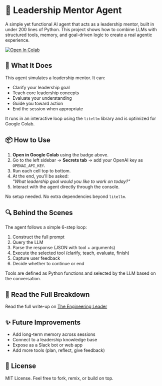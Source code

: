 # 🧭 Leadership Mentor Agent

A simple yet functional AI agent that acts as a leadership mentor, built in under 200 lines of Python. This project shows how to combine LLMs with structured tools, memory, and goal-driven logic to create a real agentic experience.

[![Open In Colab](https://colab.research.google.com/assets/colab-badge.svg)](https://colab.research.google.com/github/rafapaez/Leadership-Mentor-Agent/blob/main/Leadership_Mentor_Agent.ipynb)

## 🧠 What It Does

This agent simulates a leadership mentor. It can:

- Clarify your leadership goal
- Teach core leadership concepts
- Evaluate your understanding
- Guide you toward action
- End the session when appropriate

It runs in an interactive loop using the `litellm` library and is optimized for Google Colab.

## 📦 How to Use

1. **Open in Google Colab** using the badge above.
2. Go to the left sidebar → **Secrets tab** → add your OpenAI key as `OPENAI_API_KEY`.
3. Run each cell top to bottom.
4. At the end, you'll be asked:  
   _"What leadership goal would you like to work on today?"_
5. Interact with the agent directly through the console.

No setup needed. No extra dependencies beyond `litellm`.

## 🔍 Behind the Scenes

The agent follows a simple 6-step loop:

1. Construct the full prompt
2. Query the LLM
3. Parse the response (JSON with tool + arguments)
4. Execute the selected tool (clarify, teach, evaluate, finish)
5. Capture user feedback
6. Decide whether to continue or end

Tools are defined as Python functions and selected by the LLM based on the conversation.

## 📖 Read the Full Breakdown

Read the full write-up on [The Engineering Leader](https://newsletter.rafapaez.com/p/build-your-first-ai-agent)

## ✨ Future Improvements

- Add long-term memory across sessions
- Connect to a leadership knowledge base
- Expose as a Slack bot or web app
- Add more tools (plan, reflect, give feedback)

## 🤝 License

MIT License. Feel free to fork, remix, or build on top.
